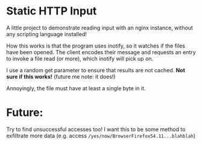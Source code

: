 # Static HTTP Input
A little project to demonstrate reading input with an nginx instance, without any scripting language installed!

How this works is that the program uses inotify, so it watches if the files have been opened. The client encodes their message and requests an entry to invoke a file read (or more), which inotify will pick up on.

I use a random get parameter to ensure that results are not cached. **Not sure if this works!** (future me note: it does!)

Annoyingly, the file must have at least a single byte in it.

# Future:
Try to find unsuccessful accesses too! I want this to be some method to exfiltrate more data (e.g. access `/yes/now/BrowserFirefox54.11...blahblah`)
